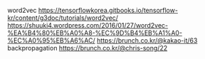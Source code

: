 word2vec
https://tensorflowkorea.gitbooks.io/tensorflow-kr/content/g3doc/tutorials/word2vec/
https://shuuki4.wordpress.com/2016/01/27/word2vec-%EA%B4%80%EB%A0%A8-%EC%9D%B4%EB%A1%A0-%EC%A0%95%EB%A6%AC/
https://brunch.co.kr/@kakao-it/63
backpropagation
https://brunch.co.kr/@chris-song/22